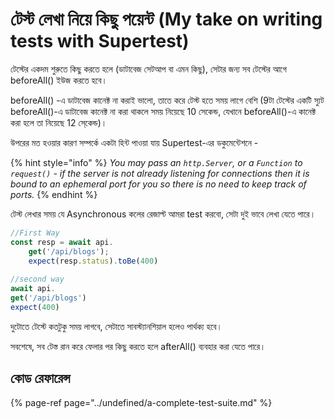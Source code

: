 # টেস্ট লেখা নিয়ে কিছু পয়েন্ট \(My take on writing tests with Supertest\)

টেস্টের একদম শুরুতে কিছু করতে হলে \(ডাটাবেজ সেটআপ বা এমন কিছু\), সেটার জন্য সব টেস্টের আগে beforeAll\(\) ইউজ করতে হবে।

beforeAll\(\) -এ ডাটাবেজ কানেক্ট না করাই ভালো, তাতে করে টেস্ট হতে সময় লাগে বেশি \(9টা টেস্টের একটি স্যুট beforeAll\(\)-এ ডাটাবেজ কানেক্ট না করা থাকলে সময় নিয়েছে 10 সেকেন্ড, যেখানে beforeAll\(\)-এ কানেক্ট করা হলে তা নিয়েছে 12 সে্কেন্ড\)।

উপরের মত হওয়ার কারণ সম্পর্কে একটা হিন্ট পাওয়া যায় Supertest-এর ডকুমেন্টেশনে -

{% hint style="info" %}
 _You may pass an `http.Server`, or a `Function` to `request()` - if the server is not already listening for connections then it is bound to an ephemeral port for you so there is no need to keep track of ports._
{% endhint %}

টেস্ট লেখার সময় যে Asynchronous কলের রেজাল্ট আমরা test করবো, সেটা দুই ভাবে লেখা যেতে পারে। 

```javascript
//First Way
const resp = await api.
    get('/api/blogs');
    expect(resp.status).toBe(400)
    
//second way
await api.
get('/api/blogs')
expect(400)
```

দুটোতে টেস্টে কতটুকু সময় লাগবে, সেটাতে সাবস্ট্যানশিয়াল হলেও পার্থক্য হবে।

সবশেষে, সব টেস্ত রান করে ফেলার পর কিছু করতে হলে afterAll\(\) ব্যবহার করা যেতে পারে।

## কোড রেফারেন্স

{% page-ref page="../undefined/a-complete-test-suite.md" %}



